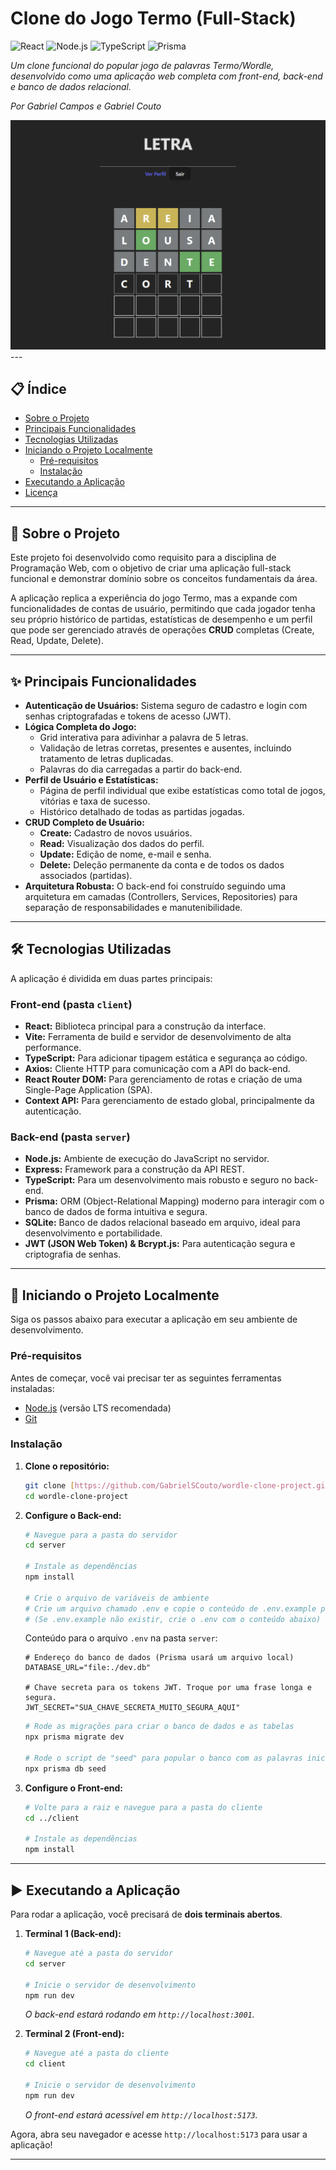 # Clone do Jogo Termo (Full-Stack)

![React](https://img.shields.io/badge/React-20232A?style=for-the-badge&logo=react&logoColor=61DAFB)
![Node.js](https://img.shields.io/badge/Node.js-339933?style=for-the-badge&logo=nodedotjs&logoColor=white)
![TypeScript](https://img.shields.io/badge/TypeScript-007ACC?style=for-the-badge&logo=typescript&logoColor=white)
![Prisma](https://img.shields.io/badge/Prisma-3982CE?style=for-the-badge&logo=Prisma&logoColor=white)

*Um clone funcional do popular jogo de palavras Termo/Wordle, desenvolvido como uma aplicação web completa com front-end, back-end e banco de dados relacional.*

*Por Gabriel Campos e Gabriel Couto*

<img src="page_preview.png" alt="page preview">
---

## 📋 Índice

* [Sobre o Projeto](#sobre-o-projeto)
* [Principais Funcionalidades](#principais-funcionalidades)
* [Tecnologias Utilizadas](#tecnologias-utilizadas)
* [Iniciando o Projeto Localmente](#iniciando-o-projeto-localmente)
  * [Pré-requisitos](#pré-requisitos)
  * [Instalação](#instalação)
* [Executando a Aplicação](#executando-a-aplicação)
* [Licença](#licença)

---

## 📖 Sobre o Projeto

Este projeto foi desenvolvido como requisito para a disciplina de Programação Web, com o objetivo de criar uma aplicação full-stack funcional e demonstrar domínio sobre os conceitos fundamentais da área.

A aplicação replica a experiência do jogo Termo, mas a expande com funcionalidades de contas de usuário, permitindo que cada jogador tenha seu próprio histórico de partidas, estatísticas de desempenho e um perfil que pode ser gerenciado através de operações **CRUD** completas (Create, Read, Update, Delete).

---

## ✨ Principais Funcionalidades

* **Autenticação de Usuários:** Sistema seguro de cadastro e login com senhas criptografadas e tokens de acesso (JWT).
* **Lógica Completa do Jogo:**
    * Grid interativa para adivinhar a palavra de 5 letras.
    * Validação de letras corretas, presentes e ausentes, incluindo tratamento de letras duplicadas.
    * Palavras do dia carregadas a partir do back-end.
* **Perfil de Usuário e Estatísticas:**
    * Página de perfil individual que exibe estatísticas como total de jogos, vitórias e taxa de sucesso.
    * Histórico detalhado de todas as partidas jogadas.
* **CRUD Completo de Usuário:**
    * **Create:** Cadastro de novos usuários.
    * **Read:** Visualização dos dados do perfil.
    * **Update:** Edição de nome, e-mail e senha.
    * **Delete:** Deleção permanente da conta e de todos os dados associados (partidas).
* **Arquitetura Robusta:** O back-end foi construído seguindo uma arquitetura em camadas (Controllers, Services, Repositories) para separação de responsabilidades e manutenibilidade.

---

## 🛠️ Tecnologias Utilizadas

A aplicação é dividida em duas partes principais:

### **Front-end (pasta `client`)**
* **React:** Biblioteca principal para a construção da interface.
* **Vite:** Ferramenta de build e servidor de desenvolvimento de alta performance.
* **TypeScript:** Para adicionar tipagem estática e segurança ao código.
* **Axios:** Cliente HTTP para comunicação com a API do back-end.
* **React Router DOM:** Para gerenciamento de rotas e criação de uma Single-Page Application (SPA).
* **Context API:** Para gerenciamento de estado global, principalmente da autenticação.

### **Back-end (pasta `server`)**
* **Node.js:** Ambiente de execução do JavaScript no servidor.
* **Express:** Framework para a construção da API REST.
* **TypeScript:** Para um desenvolvimento mais robusto e seguro no back-end.
* **Prisma:** ORM (Object-Relational Mapping) moderno para interagir com o banco de dados de forma intuitiva e segura.
* **SQLite:** Banco de dados relacional baseado em arquivo, ideal para desenvolvimento e portabilidade.
* **JWT (JSON Web Token) & Bcrypt.js:** Para autenticação segura e criptografia de senhas.

---

## 🚀 Iniciando o Projeto Localmente

Siga os passos abaixo para executar a aplicação em seu ambiente de desenvolvimento.

### Pré-requisitos

Antes de começar, você vai precisar ter as seguintes ferramentas instaladas:
* [Node.js](https://nodejs.org/en/) (versão LTS recomendada)
* [Git](https://git-scm.com/)

### Instalação

1.  **Clone o repositório:**
    ```bash
    git clone [https://github.com/GabrielSCouto/wordle-clone-project.git](https://github.com/GabrielSCouto/wordle-clone-project.git)
    cd wordle-clone-project
    ```

2.  **Configure o Back-end:**
    ```bash
    # Navegue para a pasta do servidor
    cd server

    # Instale as dependências
    npm install

    # Crie o arquivo de variáveis de ambiente
    # Crie um arquivo chamado .env e copie o conteúdo de .env.example para ele
    # (Se .env.example não existir, crie o .env com o conteúdo abaixo)
    ```
    Conteúdo para o arquivo `.env` na pasta `server`:
    ```
    # Endereço do banco de dados (Prisma usará um arquivo local)
    DATABASE_URL="file:./dev.db"

    # Chave secreta para os tokens JWT. Troque por uma frase longa e segura.
    JWT_SECRET="SUA_CHAVE_SECRETA_MUITO_SEGURA_AQUI"
    ```
    ```bash
    # Rode as migrações para criar o banco de dados e as tabelas
    npx prisma migrate dev

    # Rode o script de "seed" para popular o banco com as palavras iniciais
    npx prisma db seed
    ```

3.  **Configure o Front-end:**
    ```bash
    # Volte para a raiz e navegue para a pasta do cliente
    cd ../client

    # Instale as dependências
    npm install
    ```

---

## ▶️ Executando a Aplicação

Para rodar a aplicação, você precisará de **dois terminais abertos**.

1.  **Terminal 1 (Back-end):**
    ```bash
    # Navegue até a pasta do servidor
    cd server

    # Inicie o servidor de desenvolvimento
    npm run dev
    ```
    *O back-end estará rodando em `http://localhost:3001`.*

2.  **Terminal 2 (Front-end):**
    ```bash
    # Navegue até a pasta do cliente
    cd client

    # Inicie o servidor de desenvolvimento
    npm run dev
    ```
    *O front-end estará acessível em `http://localhost:5173`.*

Agora, abra seu navegador e acesse `http://localhost:5173` para usar a aplicação!

---
